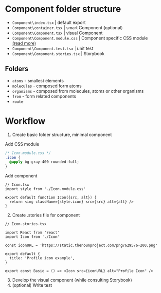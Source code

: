 # Component folder structure

- `Component\index.tsx` | default export
- `Component\container.tsx` | smart Component (optional)
- `Component\Component.tsx` | visual Component
- `Component\Component.module.css` | Component specific CSS module [(read more)](https://nextjs.org/docs/basic-features/built-in-css-support#adding-component-level-css)
- `Component\Component.test.tsx` | unit test
- `Component\Component.stories.tsx` | Storybook

## Folders
- `atoms` - smallest elements
- `molecules` - composed form atoms
- `organisms` - composed from molecules, atoms or other organisms
- `from` - form related components
- `route`


# Workflow

1. Create basic folder structure, minimal component

Add CSS module

```css
/* Icon.module.css */
.icon {
  @apply bg-gray-400 rounded-full;
}
```

Add component

```tsx
// Icon.tsx
import style from './Icon.module.css'

export default function Icon({src, alt}) {
  return <img className={style.icon} src={src} alt={alt} />
}
```

2. Create .stories file for component

```tsx
// Icon.stories.tsx

import React from 'react'
import Icon from './Icon'

const iconURL = 'https://static.thenounproject.com/png/629576-200.png'

export default {
  title: 'Profile icon example',
}

export const Basic = () => <Icon src={iconURL} alt="Profile Icon" />
```

3. Develop the visual component (while consulting Storybook)
4. (optional) Write test
